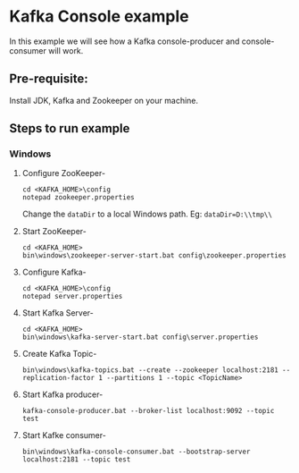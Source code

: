 # Kafka Console example

In this example we will see how a Kafka console-producer and
console-consumer will work.

## Pre-requisite:

Install JDK, Kafka and Zookeeper on your machine.

## Steps to run example

### Windows
1. Configure ZooKeeper-

       cd <KAFKA_HOME>\config
       notepad zookeeper.properties
   Change the `dataDir` to a local Windows path. Eg: `dataDir=D:\\tmp\\`
    
2. Start ZooKeeper-

       cd <KAFKA_HOME>
       bin\windows\zookeeper-server-start.bat config\zookeeper.properties

3. Configure Kafka-

       cd <KAFKA_HOME>\config
       notepad server.properties
       
4. Start Kafka Server-

       cd <KAFKA_HOME>
       bin\windows\kafka-server-start.bat config\server.properties
       
5. Create Kafka Topic-
      
       bin\windows\kafka-topics.bat --create --zookeeper localhost:2181 --replication-factor 1 --partitions 1 --topic <TopicName>
      
6. Start Kafka producer-

       kafka-console-producer.bat --broker-list localhost:9092 --topic test
      
7. Start Kafke consumer-

       bin\windows\kafka-console-consumer.bat --bootstrap-server localhost:2181 --topic test
